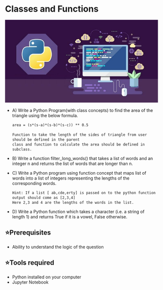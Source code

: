 # Classes and Functions

![image](https://github.com/Ganeshuthiravasagam/Classes-and-Func/blob/main/OOPS.jpg)

- A) Write a Python Program(with class concepts) to find the area of the triangle using the below
formula.

      area = (s*(s-a)*(s-b)*(s-c)) ** 0.5
      
      Function to take the length of the sides of triangle from user should be defined in the parent
      class and function to calculate the area should be defined in subclass.

- B) Write a function filter_long_words() that takes a list of words and an integer n and returns
the list of words that are longer than n.

- C) Write a Python program using function concept that maps list of words into a list of integers
representing the lengths of the corresponding words.

      Hint: If a list [ ab,cde,erty] is passed on to the python function output should come as [2,3,4]
      Here 2,3 and 4 are the lengths of the words in the list.

- D) Write a Python function which takes a character (i.e. a string of length 1) and returns True if
it is a vowel, False otherwise.

## ⭐Prerequisites
- Ability to understand the logic of the question
## ⭐Tools required
- Python installed on your computer
- Jupyter Notebook

